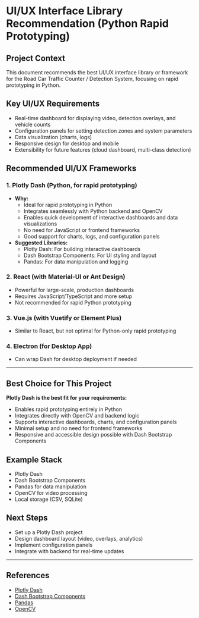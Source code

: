 # UI/UX Interface Library Recommendation (Python Rapid Prototyping)

## Project Context
This document recommends the best UI/UX interface library or framework for the Road Car Traffic Counter / Detection System, focusing on rapid prototyping in Python.

## Key UI/UX Requirements
- Real-time dashboard for displaying video, detection overlays, and vehicle counts
- Configuration panels for setting detection zones and system parameters
- Data visualization (charts, logs)
- Responsive design for desktop and mobile
- Extensibility for future features (cloud dashboard, multi-class detection)

## Recommended UI/UX Frameworks

### 1. **Plotly Dash (Python, for rapid prototyping)**
- **Why:**
  - Ideal for rapid prototyping in Python
  - Integrates seamlessly with Python backend and OpenCV
  - Enables quick development of interactive dashboards and data visualizations
  - No need for JavaScript or frontend frameworks
  - Good support for charts, logs, and configuration panels
- **Suggested Libraries:**
  - Plotly Dash: For building interactive dashboards
  - Dash Bootstrap Components: For UI styling and layout
  - Pandas: For data manipulation and logging

### 2. **React (with Material-UI or Ant Design)**
- Powerful for large-scale, production dashboards
- Requires JavaScript/TypeScript and more setup
- Not recommended for rapid Python prototyping

### 3. **Vue.js (with Vuetify or Element Plus)**
- Similar to React, but not optimal for Python-only rapid prototyping

### 4. **Electron (for Desktop App)**
- Can wrap Dash for desktop deployment if needed

---

## Best Choice for This Project
**Plotly Dash is the best fit for your requirements:**
- Enables rapid prototyping entirely in Python
- Integrates directly with OpenCV and backend logic
- Supports interactive dashboards, charts, and configuration panels
- Minimal setup and no need for frontend frameworks
- Responsive and accessible design possible with Dash Bootstrap Components

## Example Stack
- Plotly Dash
- Dash Bootstrap Components
- Pandas for data manipulation
- OpenCV for video processing
- Local storage (CSV, SQLite)

## Next Steps
- Set up a Plotly Dash project
- Design dashboard layout (video, overlays, analytics)
- Implement configuration panels
- Integrate with backend for real-time updates

---

## References
- [Plotly Dash](https://dash.plotly.com/)
- [Dash Bootstrap Components](https://dash-bootstrap-components.opensource.faculty.ai/)
- [Pandas](https://pandas.pydata.org/)
- [OpenCV](https://opencv.org/)
